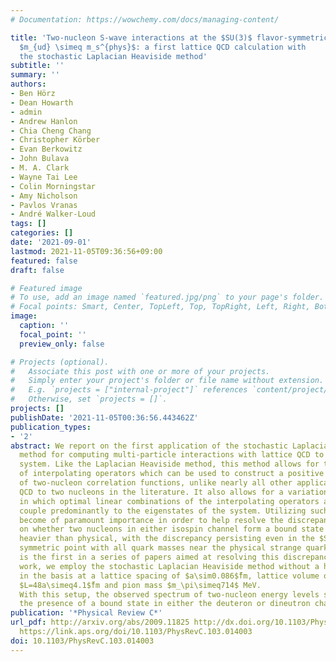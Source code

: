 ```yaml
---
# Documentation: https://wowchemy.com/docs/managing-content/

title: 'Two-nucleon S-wave interactions at the $SU(3)$ flavor-symmetric point with
  $m_{ud} \simeq m_s^{phys}$: a first lattice QCD calculation with
  the stochastic Laplacian Heaviside method'
subtitle: ''
summary: ''
authors:
- Ben Hörz
- Dean Howarth
- admin
- Andrew Hanlon
- Chia Cheng Chang
- Christopher Körber
- Evan Berkowitz
- John Bulava
- M. A. Clark
- Wayne Tai Lee
- Colin Morningstar
- Amy Nicholson
- Pavlos Vranas
- André Walker-Loud
tags: []
categories: []
date: '2021-09-01'
lastmod: 2021-11-05T09:36:56+09:00
featured: false
draft: false

# Featured image
# To use, add an image named `featured.jpg/png` to your page's folder.
# Focal points: Smart, Center, TopLeft, Top, TopRight, Left, Right, BottomLeft, Bottom, BottomRight.
image:
  caption: ''
  focal_point: ''
  preview_only: false

# Projects (optional).
#   Associate this post with one or more of your projects.
#   Simply enter your project's folder or file name without extension.
#   E.g. `projects = ["internal-project"]` references `content/project/deep-learning/index.md`.
#   Otherwise, set `projects = []`.
projects: []
publishDate: '2021-11-05T00:36:56.443462Z'
publication_types:
- '2'
abstract: We report on the first application of the stochastic Laplacian Heaviside
  method for computing multi-particle interactions with lattice QCD to the two-nucleon
  system. Like the Laplacian Heaviside method, this method allows for the construction
  of interpolating operators which can be used to construct a positive definite set
  of two-nucleon correlation functions, unlike nearly all other applications of lattice
  QCD to two nucleons in the literature. It also allows for a variational analysis
  in which optimal linear combinations of the interpolating operators are formed that
  couple predominantly to the eigenstates of the system. Utilizing such methods has
  become of paramount importance in order to help resolve the discrepancy in the literature
  on whether two nucleons in either isospin channel form a bound state at pion masses
  heavier than physical, with the discrepancy persisting even in the $SU(3)$-flavor
  symmetric point with all quark masses near the physical strange quark mass. This
  is the first in a series of papers aimed at resolving this discrepancy. In the present
  work, we employ the stochastic Laplacian Heaviside method without a hexaquark operator
  in the basis at a lattice spacing of $a\sim0.086$̃fm, lattice volume of
  $L=48a\simeq4.1$̃fm and pion mass $m_\pi\simeq714$ MeV.
  With this setup, the observed spectrum of two-nucleon energy levels strongly disfavors
  the presence of a bound state in either the deuteron or dineutron channel.
publication: '*Physical Review C*'
url_pdf: http://arxiv.org/abs/2009.11825 http://dx.doi.org/10.1103/PhysRevC.103.014003
  https://link.aps.org/doi/10.1103/PhysRevC.103.014003
doi: 10.1103/PhysRevC.103.014003
---
```

